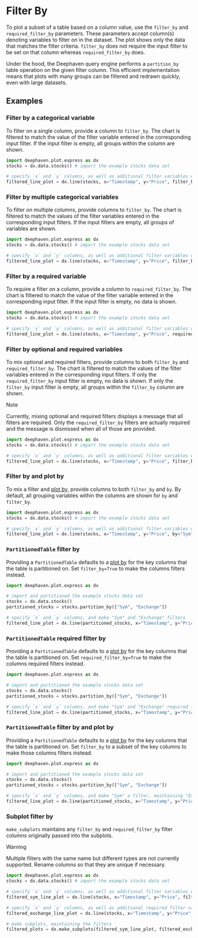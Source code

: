 # Filter By

To plot a subset of a table based on a column value, use the `filter_by` and `required_filter_by` parameters. These parameters accept column(s) denoting variables to filter on in the dataset. The plot shows only the data that matches the filter criteria. `filter_by` does not require the input filter to be set on that column whereas `required_filter_by` does.

Under the hood, the Deephaven query engine performs a `partition_by` table operation on the given filter column. This efficient implementation means that plots with many groups can be filtered and redrawn quickly, even with large datasets.

## Examples

### Filter by a categorical variable

To filter on a single column, provide a column to `filter_by`. The chart is filtered to match the value of the filter variable entered in the corresponding input filter. If the input filter is empty, all groups within the column are shown.

```python
import deephaven.plot.express as dx
stocks = dx.data.stocks() # import the example stocks data set

# specify `x` and `y` columns, as well as additional filter variables with `filter_by`
filtered_line_plot = dx.line(stocks, x="Timestamp", y="Price", filter_by="Sym")
```

### Filter by multiple categorical variables

To filter on multiple columns, provide columns to `filter_by`. The chart is filtered to match the values of the filter variables entered in the corresponding input filters. If the input filters are empty, all groups of variables are shown.

```python
import deephaven.plot.express as dx
stocks = dx.data.stocks() # import the example stocks data set

# specify `x` and `y` columns, as well as additional filter variables with `filter_by`
filtered_line_plot = dx.line(stocks, x="Timestamp", y="Price", filter_by=["Sym", "Exchange"])
```

### Filter by a required variable

To require a filter on a column, provide a column to `required_filter_by`. The chart is filtered to match the value of the filter variable entered in the corresponding input filter. If the input filter is empty, no data is shown.

```python
import deephaven.plot.express as dx
stocks = dx.data.stocks() # import the example stocks data set

# specify `x` and `y` columns, as well as additional filter variables with `required_filter_by`
filtered_line_plot = dx.line(stocks, x="Timestamp", y="Price", required_filter_by="Sym")
```

### Filter by optional and required variables

To mix optional and required filters, provide columns to both `filter_by` and `required_filter_by`. The chart is filtered to match the values of the filter variables entered in the corresponding input filters. If only the `required_filter_by` input filter is empty, no data is shown. If only the `filter_by` input filter is empty, all groups within the `filter_by` column are shown.

> [!NOTE]
> Currently, mixing optional and required filters displays a message that all filters are required. Only the `required_filter_by` filters are actually required and the message is dismissed when all of those are provided.

```python
import deephaven.plot.express as dx
stocks = dx.data.stocks() # import the example stocks data set

# specify `x` and `y` columns, as well as additional filter variables with `filter_by` and `required_filter_by`
filtered_line_plot = dx.line(stocks, x="Timestamp", y="Price", filter_by="Sym", required_filter_by="Exchange")
```

### Filter by and plot by

To mix a filter and [plot by](plot-by.md), provide columns to both `filter_by` and `by`. By default, all grouping variables within the columns are shown for `by` and `filter_by`.

```python
import deephaven.plot.express as dx
stocks = dx.data.stocks() # import the example stocks data set

# specify `x` and `y` columns, as well as additional filter variables with `filter_by`
filtered_line_plot = dx.line(stocks, x="Timestamp", y="Price", by="Sym", filter_by="Exchange")
```

### `PartitionedTable` filter by

Providing a `PartitionedTable` defaults to a [plot by](plot-by.md) for the key columns that the table is partitioned on. Set `filter_by=True` to make the columns filters instead.

```python
import deephaven.plot.express as dx

# import and partitioned the example stocks data set
stocks = dx.data.stocks()
partitioned_stocks = stocks.partition_by(["Sym", "Exchange"])

# specify `x` and `y` columns, and make "Sym" and "Exchange" filters
filtered_line_plot = dx.line(partitioned_stocks, x="Timestamp", y="Price", filter_by=True)
```

### `PartitionedTable` required filter by

Providing a `PartitionedTable` defaults to a [plot by](plot-by.md) for the key columns that the table is partitioned on. Set `required_filter_by=True` to make the columns required filters instead.

```python
import deephaven.plot.express as dx

# import and partitioned the example stocks data set
stocks = dx.data.stocks()
partitioned_stocks = stocks.partition_by(["Sym", "Exchange"])

# specify `x` and `y` columns, and make "Sym" and "Exchange" required filters
filtered_line_plot = dx.line(partitioned_stocks, x="Timestamp", y="Price", required_filter_by=True)
```

### `PartitionedTable` filter by and plot by

Providing a `PartitionedTable` defaults to a [plot by](plot-by.md) for the key columns that the table is partitioned on. Set `filter_by` to a subset of the key columns to make those columns filters instead.

```python
import deephaven.plot.express as dx

# import and partitioned the example stocks data set
stocks = dx.data.stocks()
partitioned_stocks = stocks.partition_by(["Sym", "Exchange"])

# specify `x` and `y` columns, and make "Sym" a filter, maintaining "Exchange" as a plot by
filtered_line_plot = dx.line(partitioned_stocks, x="Timestamp", y="Price", filter_by="Sym")
```

### Subplot filter by

`make_subplots` maintains any `filter_by` and `required_filter_by` filter columns originally passed into the subplots.

> [!WARNING]
> Multiple filters with the same name but different types are not currently supported. Rename columns so that they are unique if necessary.

```python
import deephaven.plot.express as dx
stocks = dx.data.stocks() # import the example stocks data set

# specify `x` and `y` columns, as well as additional filter variables with `filter_by`
filtered_sym_line_plot = dx.line(stocks, x="Timestamp", y="Price", filter_by="Sym", required_filter_by="Exchange")

# specify `x` and `y` columns, as well as additional required filter variables with `required_filter_by`
filtered_exchange_line_plot = dx.line(stocks, x="Timestamp", y="Price", required_filter_by="Exchange")

# make subplots, maintaining the filters
filtered_plots = dx.make_subplots(filtered_sym_line_plot, filtered_exchange_line_plot, num_rows=2)
```
